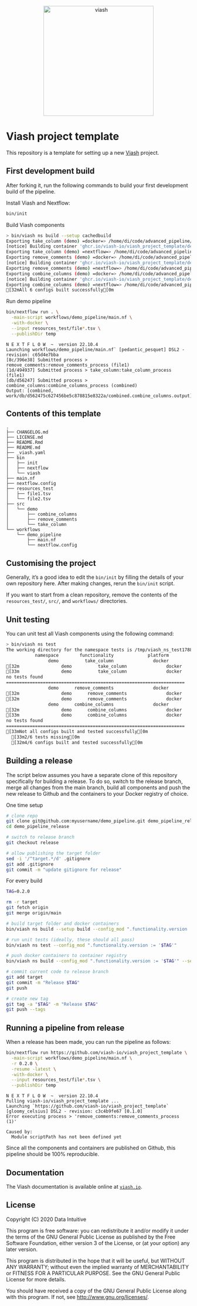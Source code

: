 
<!-- README.md is generated from README.Rmd using rmarkdown. Please edit that file -->
<p align="center">
<a href="https://viash.io/">
<img alt="viash" src="https://viash.io/logo/viash_large.svg" width="300">
</a>
</p>

# Viash project template

This repository is a template for setting up a new
[Viash](https://viash.io) project.

## First development build

After forking it, run the following commands to build your first
development build of the pipeline.

Install Viash and Nextflow:

``` sh
bin/init
```

Build Viash components

``` sh
> bin/viash ns build --setup cachedbuild
Exporting take_column (demo) =docker=> /home/di/code/advanced_pipeline/target/docker/demo/take_column
[notice] Building container 'ghcr.io/viash-io/viash_project_template/demo_take_column:dev' with Dockerfile
Exporting take_column (demo) =nextflow=> /home/di/code/advanced_pipeline/target/nextflow/demo/take_column
Exporting remove_comments (demo) =docker=> /home/di/code/advanced_pipeline/target/docker/demo/remove_comments
[notice] Building container 'ghcr.io/viash-io/viash_project_template/demo_remove_comments:dev' with Dockerfile
Exporting remove_comments (demo) =nextflow=> /home/di/code/advanced_pipeline/target/nextflow/demo/remove_comments
Exporting combine_columns (demo) =docker=> /home/di/code/advanced_pipeline/target/docker/demo/combine_columns
[notice] Building container 'ghcr.io/viash-io/viash_project_template/demo_combine_columns:dev' with Dockerfile
Exporting combine_columns (demo) =nextflow=> /home/di/code/advanced_pipeline/target/nextflow/demo/combine_columns
[32mAll 6 configs built successfully[0m
```

Run demo pipeline

``` sh
bin/nextflow run . \
  -main-script workflows/demo_pipeline/main.nf \
  -with-docker \
  --input resources_test/file*.tsv \
  --publishDir temp
```

    N E X T F L O W  ~  version 22.10.4
    Launching workflows/demo_pipeline/main.nf` [pedantic_pesquet] DSL2 - revision: c65d4e7bba
    [8c/396e38] Submitted process > remove_comments:remove_comments_process (file1)
    [1d/494937] Submitted process > take_column:take_column_process (file1)
    [db/d56247] Submitted process > combine_columns:combine_columns_process (combined)
    Output: [combined, work/db/d562475c627456be5c878815e8322a/combined.combine_columns.output]

## Contents of this template

    .
    ├── CHANGELOG.md
    ├── LICENSE.md
    ├── README.Rmd
    ├── README.md
    ├── _viash.yaml
    ├── bin
    │   ├── init
    │   ├── nextflow
    │   └── viash
    ├── main.nf
    ├── nextflow.config
    ├── resources_test
    │   ├── file1.tsv
    │   └── file2.tsv
    ├── src
    │   └── demo
    │       ├── combine_columns
    │       ├── remove_comments
    │       └── take_column
    └── workflows
        └── demo_pipeline
            ├── main.nf
            └── nextflow.config

## Customising the project

Generally, it’s a good idea to edit the `bin/init` by filling the
details of your own repository here. After making changes, rerun the
`bin/init` script.

If you want to start from a clean repository, remove the contents of the
`resources_test/`, `src/`, and `workflows/` directories.

## Unit testing

You can unit test all Viash components using the following command:

``` sh
> bin/viash ns test
The working directory for the namespace tests is /tmp/viash_ns_test17888051167639735719
           namespace        functionality             platform            test_name exit_code duration               result[0m
                demo          take_column               docker                start                                        [0m
[32m                demo          take_column               docker     build_executable         0        0              SUCCESS[0m
[33m                demo          take_column               docker                tests        -1        0              MISSING[0m
no tests found
====================================================================
                demo      remove_comments               docker                start                                        [0m
[32m                demo      remove_comments               docker     build_executable         0        0              SUCCESS[0m
[32m                demo      remove_comments               docker              test.sh         0        1              SUCCESS[0m
                demo      combine_columns               docker                start                                        [0m
[32m                demo      combine_columns               docker     build_executable         0        0              SUCCESS[0m
[33m                demo      combine_columns               docker                tests        -1        0              MISSING[0m
no tests found
====================================================================
[33mNot all configs built and tested successfully[0m
  [33m2/6 tests missing[0m
  [32m4/6 configs built and tested successfully[0m
```

## Building a release

The script below assumes you have a separate clone of this repository
specifically for building a release. To do so, switch to the release
branch, merge all changes from the main branch, build all components and
push the new release to Github and the containers to your Docker
registry of choice.

One time setup

``` sh
# clone repo
git clone git@github.com:myusername/demo_pipeline.git demo_pipeline_release
cd demo_pipeline_release

# switch to release branch
git checkout release

# allow publishing the target folder
sed -i '/^target.*/d' .gitignore
git add .gitignore
git commit -m "update gitignore for release"
```

For every build

``` sh
TAG=0.2.0

rm -r target
git fetch origin
git merge origin/main

# build target folder and docker containers
bin/viash ns build --setup build --config_mod ".functionality.version := '$TAG'" -l

# run unit tests (ideally, these should all pass)
bin/viash ns test --config_mod ".functionality.version := '$TAG'"

# push docker containers to container registry
bin/viash ns build --config_mod ".functionality.version := '$TAG'" --setup push

# commit current code to release branch
git add target
git commit -m "Release $TAG"
git push

# create new tag
git tag -a "$TAG" -m "Release $TAG"
git push --tags
```

## Running a pipeline from release

When a release has been made, you can run the pipeline as follows:

``` sh
bin/nextflow run https://github.com/viash-io/viash_project_template \
  -main-script workflows/demo_pipeline/main.nf \
  -r 0.2.0 \
  -resume -latest \
  -with-docker \
  --input resources_test/file*.tsv \
  --publishDir temp
```

    N E X T F L O W  ~  version 22.10.4
    Pulling viash-io/viash_project_template ...
    Launching `https://github.com/viash-io/viash_project_template` [gloomy_celsius] DSL2 - revision: c3c4b9fe67 [0.1.0]
    Error executing process > 'remove_comments:remove_comments_process (1)'

    Caused by:
      Module scriptPath has not been defined yet

Since all the components and containers are published on Github, this
pipeline should be 100% reproducible.

## Documentation

The Viash documentation is available online at
[`viash.io`](https://viash.io).

## License

Copyright (C) 2020 Data Intuitive

This program is free software: you can redistribute it and/or modify it
under the terms of the GNU General Public License as published by the
Free Software Foundation, either version 3 of the License, or (at your
option) any later version.

This program is distributed in the hope that it will be useful, but
WITHOUT ANY WARRANTY; without even the implied warranty of
MERCHANTABILITY or FITNESS FOR A PARTICULAR PURPOSE. See the GNU General
Public License for more details.

You should have received a copy of the GNU General Public License along
with this program. If not, see <http://www.gnu.org/licenses/>.
